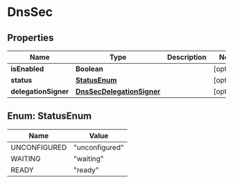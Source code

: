 

# DnsSec


## Properties

| Name | Type | Description | Notes |
|------------ | ------------- | ------------- | -------------|
|**isEnabled** | **Boolean** |  |  [optional] |
|**status** | [**StatusEnum**](#StatusEnum) |  |  [optional] |
|**delegationSigner** | [**DnsSecDelegationSigner**](DnsSecDelegationSigner.md) |  |  [optional] |



## Enum: StatusEnum

| Name | Value |
|---- | -----|
| UNCONFIGURED | &quot;unconfigured&quot; |
| WAITING | &quot;waiting&quot; |
| READY | &quot;ready&quot; |



